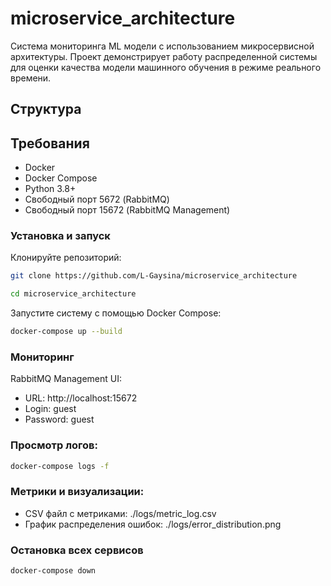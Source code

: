 # microservice_architecture
Система мониторинга ML модели с использованием микросервисной архитектуры. Проект демонстрирует работу распределенной системы для оценки качества модели машинного обучения в режиме реального времени.

## Структура




## Требования

* Docker
* Docker Compose
* Python 3.8+
* Свободный порт 5672 (RabbitMQ)
* Свободный порт 15672 (RabbitMQ Management)

### Установка и запуск
Клонируйте репозиторий:
```bash
git clone https://github.com/L-Gaysina/microservice_architecture
```
```bash
cd microservice_architecture  
```
Запустите систему с помощью Docker Compose:

```bash
docker-compose up --build
```
### Мониторинг

RabbitMQ Management UI:

* URL: http://localhost:15672
* Login: guest
* Password: guest

### Просмотр логов:

```bash
docker-compose logs -f
```
### Метрики и визуализации:

* CSV файл с метриками: ./logs/metric_log.csv
* График распределения ошибок: ./logs/error_distribution.png

### Остановка всех сервисов
```bash
docker-compose down
```
  
